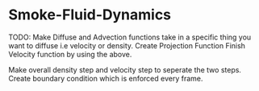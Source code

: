 # Smoke-Fluid-Dynamics

TODO:
Make Diffuse and Advection functions take in a specific thing you want to diffuse i.e velocity or density.
Create Projection Function
Finish Velocity function by using the above.

Make overall density step and velocity step to seperate the two steps.
Create boundary condition which is enforced every frame.

